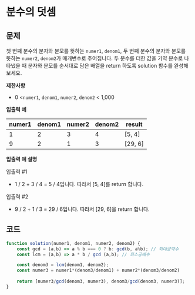 # 분수의 덧셈

## **문제**

첫 번째 분수의 분자와 분모를 뜻하는 `numer1`, `denom1`, 두 번째 분수의 분자와 분모를 뜻하는 `numer2`, `denom2`가 매개변수로 주어집니다. 두 분수를 더한 값을 기약 분수로 나타냈을 때 분자와 분모를 순서대로 담은 배열을 return 하도록 solution 함수를 완성해보세요.



**제한사항**

* 0 <`numer1`, `denom1`, `numer2`, `denom2` < 1,000



**입출력 예**

| numer1 | denom1 | numer2 | denom2 | result   |
| ------ | ------ | ------ | ------ | -------- |
| 1      | 2      | 3      | 4      | \[5, 4]  |
| 9      | 2      | 1      | 3      | \[29, 6] |



**입출력 예 설명**

입출력 #1

* 1 / 2 + 3 / 4 = 5 / 4입니다. 따라서 \[5, 4]를 return 합니다.

입출력 #2

* 9 / 2 + 1 / 3 = 29 / 6입니다. 따라서 \[29, 6]을 return 합니다.



## 코드

```javascript
function solution(numer1, denom1, numer2, denom2) {
    const gcd = (a,b) => a % b === 0 ? b: gcd(b, a%b); // 최대공약수
    const lcm = (a,b) => a * b / gcd (a,b); // 최소공배수

    const denom3 = lcm(denom1, denom2);
    const numer3 = numer1*(denom3/denom1) + numer2*(denom3/denom2)
    
    return [numer3/gcd(denom3, numer3), denom3/gcd(denom3, numer3)];
}
```

